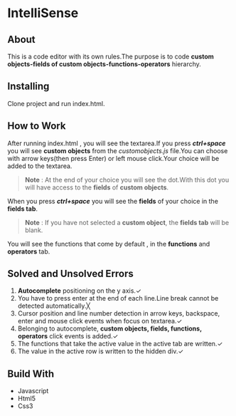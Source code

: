 # IntelliSense
## About
This is a code editor with its own rules.The purpose is to code **custom objects-fields of custom objects-functions-operators** hierarchy.

## Installing
Clone project and run index.html.

## How to Work
After running index.html , you will see the textarea.If you press **_ctrl+space_** you will see **custom objects** from the *customobjects.js* file.You can choose with arrow keys(then press Enter) or left mouse click.Your choice will be added to the textarea.<br>

>**Note** : At the end of your choice you will see the dot.With this dot you will have access to the **fields** of **custom objects**.


When you press **_ctrl+space_** you will see the **fields** of your choice in the **fields tab**.


>**Note** : If you have not selected a **custom object**, the **fields tab** will be blank.


You will see the functions that come by default , in the **functions** and **operators** tab.

## Solved and Unsolved Errors
1. **Autocomplete** positioning on the y axis.✓<br>
2. You have to press enter at the end of each line.Line break cannot be detected automatically.╳<br>
3. Cursor position and line number detection in arrow keys, backspace, enter and mouse click events when focus on textarea.✓<br>
4. Belonging to autocomplete,  **custom objects, fields, functions, operators** click events is added.✓<br>
5. The functions that take the active value in the active tab are written.✓<br>
6. The value in the active row is written to the hidden div.✓<br>

## Build With
- Javascript
- Html5
- Css3



